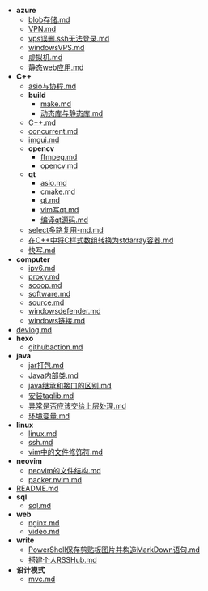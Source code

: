 - **azure**
    - [blob存储.md](.\azure\blob存储.md)
    - [VPN.md](.\azure\VPN.md)
    - [vps误删.ssh无法登录.md](.\azure\vps误删.ssh无法登录.md)
    - [windowsVPS.md](.\azure\windowsVPS.md)
    - [虚拟机.md](.\azure\虚拟机.md)
    - [静态web应用.md](.\azure\静态web应用.md)
- **C++**
    - [asio与协程.md](.\C++\asio与协程.md)
    - **build**
        - [make.md](.\C++\build\make.md)
        - [动态库与静态库.md](.\C++\build\动态库与静态库.md)
    - [C++.md](.\C++\C++.md)
    - [concurrent.md](.\C++\concurrent.md)
    - [imgui.md](.\C++\imgui.md)
    - **opencv**
        - [ffmpeg.md](.\C++\opencv\ffmpeg.md)
        - [opencv.md](.\C++\opencv\opencv.md)
    - **qt**
        - [asio.md](.\C++\qt\asio.md)
        - [cmake.md](.\C++\qt\cmake.md)
        - [qt.md](.\C++\qt\qt.md)
        - [vim写qt.md](.\C++\qt\vim写qt.md)
        - [编译qt源码.md](.\C++\qt\编译qt源码.md)
    - [select多路复用-md.md](.\C++\select多路复用-md.md)
    - [在C++中将C样式数组转换为stdarray容器.md](.\C++\在C++中将C样式数组转换为stdarray容器.md)
    - [快写.md](.\C++\快写.md)
- **computer**
    - [ipv6.md](.\computer\ipv6.md)
    - [proxy.md](.\computer\proxy.md)
    - [scoop.md](.\computer\scoop.md)
    - [software.md](.\computer\software.md)
    - [source.md](.\computer\source.md)
    - [windowsdefender.md](.\computer\windowsdefender.md)
    - [windows链接.md](.\computer\windows链接.md)
- [devlog.md](.\devlog.md)
- **hexo**
    - [githubaction.md](.\hexo\githubaction.md)
- **java**
    - [jar打包.md](.\java\jar打包.md)
    - [Java内部类.md](.\java\Java内部类.md)
    - [java继承和接口的区别.md](.\java\java继承和接口的区别.md)
    - [安装taglib.md](.\java\安装taglib.md)
    - [异常是否应该交给上层处理.md](.\java\异常是否应该交给上层处理.md)
    - [环境变量.md](.\java\环境变量.md)
- **linux**
    - [linux.md](.\linux\linux.md)
    - [ssh.md](.\linux\ssh.md)
    - [vim中的文件修饰符.md](.\linux\vim中的文件修饰符.md)
- **neovim**
    - [neovim的文件结构.md](.\neovim\neovim的文件结构.md)
    - [packer.nvim.md](.\neovim\packer.nvim.md)
- [README.md](.\README.md)
- **sql**
    - [sql.md](.\sql\sql.md)
- **web**
    - [nginx.md](.\web\nginx.md)
    - [video.md](.\web\video.md)
- **write**
    - [PowerShell保存剪贴板图片并构造MarkDown语句.md](.\write\PowerShell保存剪贴板图片并构造MarkDown语句.md)
    - [搭建个人RSSHub.md](.\write\搭建个人RSSHub.md)
- **设计模式**
    - [mvc.md](.\设计模式\mvc.md)
